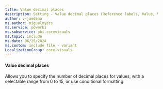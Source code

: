 ```yaml
---
title: Value decimal places
description: Setting - Value decimal places (Reference labels, Value, Value decimal places)
author: v-jaedena
ms.author: miguelmyers
ms.service: powerbi
ms.subservice: pbi-corevisuals
ms.topic: include
ms.date: 06/25/2024
ms.custom: include file - variant
LocalizationGroup: core-visuals
---
```

#### Value decimal places

Allows you to specify the number of decimal places for values, with a selectable range from 0 to 15, or use conditional formatting.
